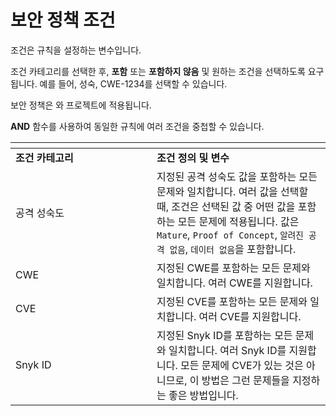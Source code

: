 # 보안 정책 조건

조건은 규칙을 설정하는 변수입니다.

조건 카테고리를 선택한 후, **포함** 또는 **포함하지 않음** 및 원하는 조건을 선택하도록 요구됩니다. 예를 들어, 성숙, CWE-1234를 선택할 수 있습니다. 

보안 정책은 와  프로젝트에 적용됩니다.

**AND** 함수를 사용하여 동일한 규칙에 여러 조건을 중첩할 수 있습니다.

<table data-header-hidden><thead><tr><th width="210"></th><th></th></tr></thead><tbody><tr><td><strong>조건 카테고리</strong></td><td><strong>조건 정의 및 변수</strong></td></tr><tr><td>공격 성숙도</td><td>지정된 공격 성숙도 값을 포함하는 모든 문제와 일치합니다. 여러 값을 선택할 때, 조건은 선택된 값 중 어떤 값을 포함하는 모든 문제에 적용됩니다. 값은 <code>Mature</code>, <code>Proof of Concept</code>, <code>알려진 공격 없음</code>, <code>데이터 없음</code>을 포함합니다.</td></tr><tr><td>CWE</td><td>지정된 CWE를 포함하는 모든 문제와 일치합니다. 여러 CWE를 지원합니다.</td></tr><tr><td>CVE</td><td>지정된 CVE를 포함하는 모든 문제와 일치합니다. 여러 CVE를 지원합니다.</td></tr><tr><td>Snyk ID</td><td>지정된 Snyk ID를 포함하는 모든 문제와 일치합니다. 여러 Snyk ID를 지원합니다. 모든 문제에 CVE가 있는 것은 아니므로, 이 방법은 그런 문제들을 지정하는 좋은 방법입니다.</td></tr></tbody></table>